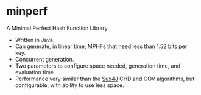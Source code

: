 # minperf
A Minimal Perfect Hash Function Library.

* Written in Java.
* Can generate, in linear time, MPHFs that need less than 1.52 bits per key.
* Concurrent generation.
* Two parameters to configure space needed, generation time, and evaluation time.
* Performance very similar than the [Sux4J](https://github.com/vigna/Sux4J) CHD and GOV algorithms, but configurable, with ability to use less space.
